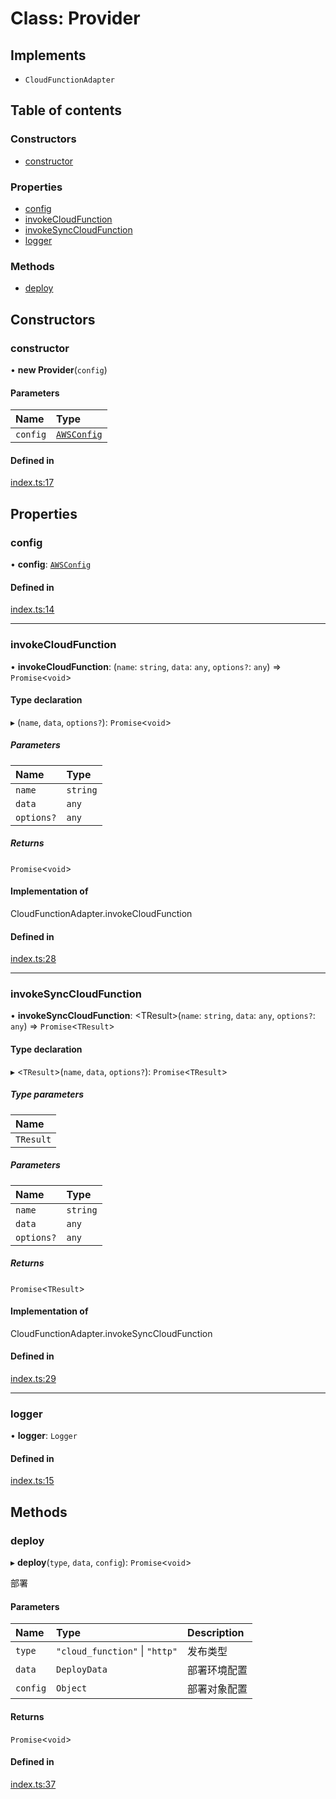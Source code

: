 # Class: Provider

## Implements

- `CloudFunctionAdapter`

## Table of contents

### Constructors

- [constructor](Provider.md#constructor)

### Properties

- [config](Provider.md#config)
- [invokeCloudFunction](Provider.md#invokecloudfunction)
- [invokeSyncCloudFunction](Provider.md#invokesynccloudfunction)
- [logger](Provider.md#logger)

### Methods

- [deploy](Provider.md#deploy)

## Constructors

### constructor

• **new Provider**(`config`)

#### Parameters

| Name | Type |
| :------ | :------ |
| `config` | [`AWSConfig`](../modules.md#awsconfig) |

#### Defined in

[index.ts:17](https://github.com/faasjs/faasjs/blob/1705fd2/packages/aws/src/index.ts#L17)

## Properties

### config

• **config**: [`AWSConfig`](../modules.md#awsconfig)

#### Defined in

[index.ts:14](https://github.com/faasjs/faasjs/blob/1705fd2/packages/aws/src/index.ts#L14)

___

### invokeCloudFunction

• **invokeCloudFunction**: (`name`: `string`, `data`: `any`, `options?`: `any`) => `Promise`<`void`\>

#### Type declaration

▸ (`name`, `data`, `options?`): `Promise`<`void`\>

##### Parameters

| Name | Type |
| :------ | :------ |
| `name` | `string` |
| `data` | `any` |
| `options?` | `any` |

##### Returns

`Promise`<`void`\>

#### Implementation of

CloudFunctionAdapter.invokeCloudFunction

#### Defined in

[index.ts:28](https://github.com/faasjs/faasjs/blob/1705fd2/packages/aws/src/index.ts#L28)

___

### invokeSyncCloudFunction

• **invokeSyncCloudFunction**: <TResult\>(`name`: `string`, `data`: `any`, `options?`: `any`) => `Promise`<`TResult`\>

#### Type declaration

▸ <`TResult`\>(`name`, `data`, `options?`): `Promise`<`TResult`\>

##### Type parameters

| Name |
| :------ |
| `TResult` |

##### Parameters

| Name | Type |
| :------ | :------ |
| `name` | `string` |
| `data` | `any` |
| `options?` | `any` |

##### Returns

`Promise`<`TResult`\>

#### Implementation of

CloudFunctionAdapter.invokeSyncCloudFunction

#### Defined in

[index.ts:29](https://github.com/faasjs/faasjs/blob/1705fd2/packages/aws/src/index.ts#L29)

___

### logger

• **logger**: `Logger`

#### Defined in

[index.ts:15](https://github.com/faasjs/faasjs/blob/1705fd2/packages/aws/src/index.ts#L15)

## Methods

### deploy

▸ **deploy**(`type`, `data`, `config`): `Promise`<`void`\>

部署

#### Parameters

| Name | Type | Description |
| :------ | :------ | :------ |
| `type` | ``"cloud_function"`` \| ``"http"`` | 发布类型 |
| `data` | `DeployData` | 部署环境配置 |
| `config` | `Object` | 部署对象配置 |

#### Returns

`Promise`<`void`\>

#### Defined in

[index.ts:37](https://github.com/faasjs/faasjs/blob/1705fd2/packages/aws/src/index.ts#L37)
